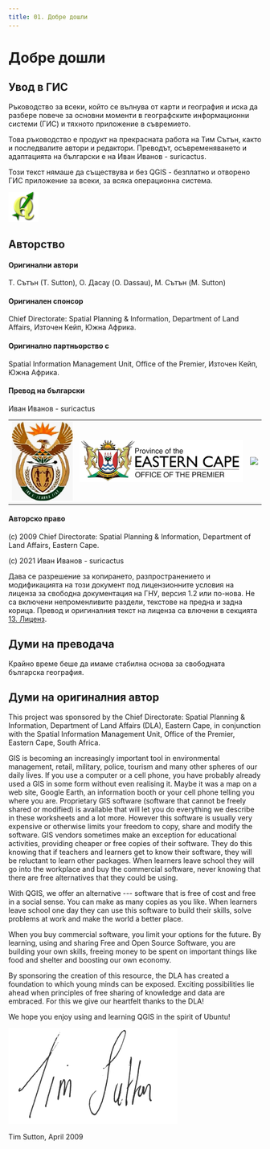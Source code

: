 ```yaml
---
title: 01. Добре дошли
---
```


# Добре дошли

## Увод в ГИС

Ръководство за всеки, който се вълнува от карти и география и иска да разбере повече за основни моменти в географските информационни системи (ГИС) и тяхното приложение в съвремието.

Това ръководство е продукт на прекрасната работа на Тим Сътън, както и последвалите автори и редактори. Преводът, осъвременяването и адаптацията на български е на Иван Иванов - suricactus.

Този текст нямаше да съществува и без QGIS - безплатно и отворено ГИС приложение за всеки, за всяка операционна система.

![](img/qgis_logo.png)

## Авторство

#### Оригинални автори

Т. Сътън (Т. Sutton), О. Дасау (O. Dassau), М. Сътън (M. Sutton)

#### Оригинален спонсор 

Chief Directorate: Spatial Planning & Information,
Department of Land Affairs, Източен Кейп, Южна Африка.

#### Оригинално партньорство с 

Spatial Information Management Unit, Office of the Premier, Източен Кейп, Южна Африка.

#### Превод на български

Иван Иванов - suricactus

| | | |
|-|-|-|
| ![](img/dla_logo.png) | ![](img/eastern_cape_logo.jpg) | ![](img/suricactus_logo.jpg) |

#### Авторско право
(c) 2009 Chief Directorate: Spatial Planning & Information, Department of Land Affairs, Eastern Cape.

(c) 2021 Иван Иванов - suricactus

Дава се разрешение за копирането, разпространението и модификацията на този документ под лицензионните условия на лиценза за свободна документация на ГНУ, версия 1.2 или по-нова. Не са включени непроменливите раздели, текстове на предна и задна корица. Превод и оригиналния текст на лиценза са влючени в секцията [13. Лиценз](/13_license).

## Думи на преводача

Крайно време беше да имаме стабилна основа за свободната българска география.

## Думи на оригиналния автор

This project was sponsored by the Chief Directorate: Spatial Planning &
Information, Department of Land Affairs (DLA), Eastern Cape, in
conjunction with the Spatial Information Management Unit, Office of the
Premier, Eastern Cape, South Africa.

GIS is becoming an increasingly important tool in environmental
management, retail, military, police, tourism and many other spheres of
our daily lives. If you use a computer or a cell phone, you have
probably already used a GIS in some form without even realising it.
Maybe it was a map on a web site, Google Earth, an information booth or
your cell phone telling you where you are. Proprietary GIS software
(software that cannot be freely shared or modified) is available that
will let you do everything we describe in these worksheets and a lot
more. However this software is usually very expensive or otherwise
limits your freedom to copy, share and modify the software. GIS vendors
sometimes make an exception for educational activities, providing
cheaper or free copies of their software. They do this knowing that if
teachers and learners get to know their software, they will be reluctant
to learn other packages. When learners leave school they will go into
the workplace and buy the commercial software, never knowing that there
are free alternatives that they could be using.

With QGIS, we offer an alternative \-\-- software that is free of cost
and free in a social sense. You can make as many copies as you like.
When learners leave school one day they can use this software to build
their skills, solve problems at work and make the world a better place.

When you buy commercial software, you limit your options for the future.
By learning, using and sharing Free and Open Source Software, you are
building your own skills, freeing money to be spent on important things
like food and shelter and boosting our own economy.

By sponsoring the creation of this resource, the DLA has created a
foundation to which young minds can be exposed. Exciting possibilities
lie ahead when principles of free sharing of knowledge and data are
embraced. For this we give our heartfelt thanks to the DLA!

We hope you enjoy using and learning QGIS in the spirit of Ubuntu!

![](img/tims_sign.png)

Tim Sutton, April 2009

